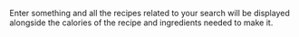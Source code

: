 Enter something and all the recipes related to your search will be displayed alongside the calories of the recipe and ingredients needed to make it.
